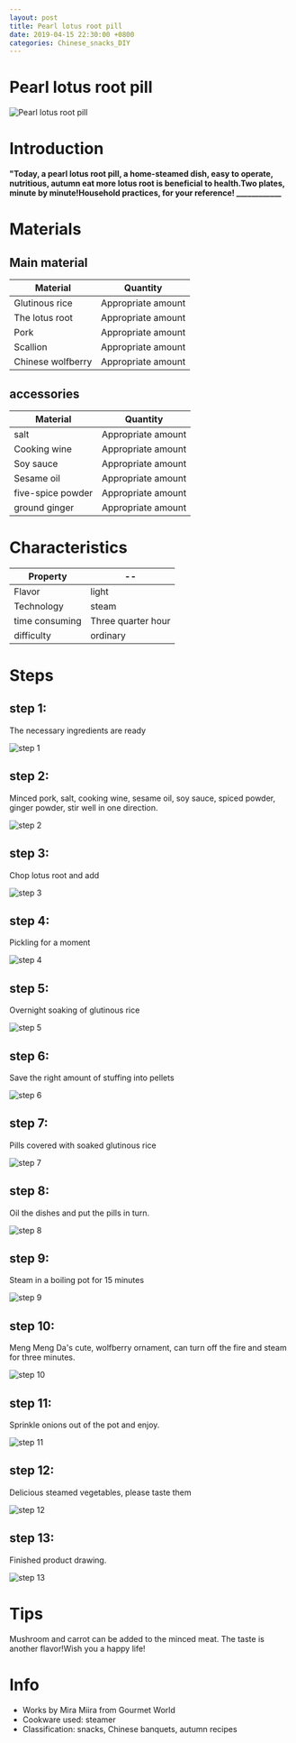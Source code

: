 ```yaml
---
layout: post
title: Pearl lotus root pill
date: 2019-04-15 22:30:00 +0800
categories: Chinese_snacks_DIY
---
```


# Pearl lotus root pill

![Pearl lotus root pill]({{site.baseurl}}/img/422484/422484.jpg)

# Introduction

**"Today, a pearl lotus root pill, a home-steamed dish, easy to operate, nutritious, autumn eat more lotus root is beneficial to health.Two plates, minute by minute!Household practices, for your reference! ____________**

# Materials


## Main material

Material|Quantity
--|--
Glutinous rice|Appropriate amount
The lotus root|Appropriate amount
Pork|Appropriate amount
Scallion|Appropriate amount
Chinese wolfberry|Appropriate amount

## accessories

Material|Quantity
--|--
salt|Appropriate amount
Cooking wine|Appropriate amount
Soy sauce|Appropriate amount
Sesame oil|Appropriate amount
five-spice powder|Appropriate amount
ground ginger|Appropriate amount

# Characteristics

Property|--
--|--
Flavor|light
Technology|steam
time consuming|Three quarter hour
difficulty|ordinary

# Steps

## step 1:

The necessary ingredients are ready

![step 1]({{site.baseurl}}/img/422484/1.jpg)

## step 2:

Minced pork, salt, cooking wine, sesame oil, soy sauce, spiced powder, ginger powder, stir well in one direction.

![step 2]({{site.baseurl}}/img/422484/2.jpg)

## step 3:

Chop lotus root and add

![step 3]({{site.baseurl}}/img/422484/3.jpg)

## step 4:

Pickling for a moment

![step 4]({{site.baseurl}}/img/422484/4.jpg)

## step 5:

Overnight soaking of glutinous rice

![step 5]({{site.baseurl}}/img/422484/5.jpg)

## step 6:

Save the right amount of stuffing into pellets

![step 6]({{site.baseurl}}/img/422484/6.jpg)

## step 7:

Pills covered with soaked glutinous rice

![step 7]({{site.baseurl}}/img/422484/7.jpg)

## step 8:

Oil the dishes and put the pills in turn.

![step 8]({{site.baseurl}}/img/422484/8.jpg)

## step 9:

Steam in a boiling pot for 15 minutes

![step 9]({{site.baseurl}}/img/422484/9.jpg)

## step 10:

Meng Meng Da's cute, wolfberry ornament, can turn off the fire and steam for three minutes.

![step 10]({{site.baseurl}}/img/422484/10.jpg)

## step 11:

Sprinkle onions out of the pot and enjoy.

![step 11]({{site.baseurl}}/img/422484/11.jpg)

## step 12:

Delicious steamed vegetables, please taste them

![step 12]({{site.baseurl}}/img/422484/12.jpg)

## step 13:

Finished product drawing.

![step 13]({{site.baseurl}}/img/422484/13.jpg)

# Tips

Mushroom and carrot can be added to the minced meat. The taste is another flavor!Wish you a happy life!

# Info

- Works by Mira Miira from Gourmet World
- Cookware used: steamer
- Classification: snacks, Chinese banquets, autumn recipes